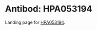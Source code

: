 # Antibod: HPA053194


    


Landing page for [HPA053194](http://www.proteinatlas.org/search/HPA053194).
